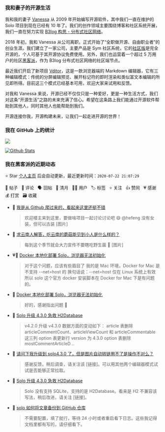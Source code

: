 ### 我和妻子的开源生活

我和我的妻子 [Vanessa](https://github.com/Vanessa219) 从 2009 年开始编写开源软件，其中我们一直在维护的 Solo 项目到现在已经有 10 年了。我们的创作领域主要围绕博客和社区系统开展，我们一直在努力实现 [B3log 构思 - 分布式社区网络](https://hacpai.com/article/1546941897596)。

2018 年初，我和 Vanessa 从公司离职，正式开始了“全职做开源、自由职业者”的创业生涯。我们建立了一家公司，主要产品是 Sym 社区系统，它的[社区版](https://github.com/88250/symphony)是完全开源的，个人可基于其开源协议免费使用。另外，我们也运营着一个超过 5 万用户的社区[黑客派](https://hacpai.com)，作为 B3log 分布式社区网络的社区端节点。

最近我们开启了新项目 [Vditor](https://github.com/Vanessa219/vditor)，这是一款浏览器端的 Markdown 编辑器，它有三种编辑模式：传统的分屏编辑预览、展开标记符的即时渲染和类似富文本编辑的所见即所得。目前这三个模式已经基本可用，欢迎大家来试用和反馈。

对我和 Vanessa 来说，开源已经不仅仅只是一种爱好，更是一种生活方式，我们对这条“开源生活”之路的未来充满了信心。希望在这条路上我们能通过开源软件帮助到其他人，同时其他人也能帮助到我们。

开源连接你我，开源构建未来，让我们一起走进开源的世界！

### 我在 GitHub 上的统计

<a title="Hits" target="_blank" href="https://github.com/88250/88250"><img src="https://hits.b3log.org/88250/88250.svg"></a>

[![Github Stats](https://github-readme-stats.vercel.app/api?username=88250&show_icons=true)](https://github.com/88250)

<!--events start -->

### 我在黑客派的近期动态

⭐️ Star [个人主页](https://github.com/88250/88250) 后会自动更新，最近更新时间：`2020-07-22 21:07:29`

📝 帖子 &nbsp; 💬 评论 &nbsp; 🗣 回帖 &nbsp; 🌙 清月 &nbsp; 👨‍💻 用户 &nbsp; 🏷️ 标签 &nbsp; ⭐️ 关注 &nbsp; 👍 赞同 &nbsp; 💗 感谢 &nbsp; 💰 打赏 &nbsp; 🗃 收藏

* 💬 [我是从 Github 爬过来的，看起来这里还挺不错](https://hacpai.com/article/1595418131924/comment/1595420775614#comments)

  > 欢迎楼主来到这里，要做啥项目一起讨论讨论吧 😄 @hefeng 没有女装，但可以古装 [图片]
* 💬 [求云南人解答，吃云南的蘑菇能见到小人是什么样的？](https://hacpai.com/article/1594779083898/comment/1595416432627#comments)

  > 每到这个季节就会大力宣传不要瞎吃野生菌 🤣 [图片]
* 💗💬 [Docker 本地化部署 Solo，浏览器无法初始化](https://hacpai.com/article/1594938876673/comment/1595389300743#comments)

  > 对于这个问题，应该有些眉目了 我的是 Mac 环境，Docker for Mac 是不支持 --net=host 的 换句话说：--net=host 仅在 Linux 系统上有效 所以 solo 这个官方 docker 安装脚本在 Docker for Mac 下是有问题的。
* 💬 [Docker 本地化部署 Solo，浏览器无法初始化](https://hacpai.com/article/1594938876673/comment/1595389878355#comments)

  > 好的，感谢指出问题 🙏
* 💬 [Solo 升级 4.3.0 急救 H2Database](https://hacpai.com/article/1595383592871/comment/1595385996801#comments)

  > v4.2.0 升级 v4.3.0 数据方面的变动如下： article 表删除 articleCommentCount、articleViewCount 和 articleCommentable 这三列 option 表更新行 version 为 4.3.0 option 表删除 mostCommentArticleD ..
* 💬 [请问下我升级到 solo4.3.0 了，但是图片自动转链用不了是操作不对么？](https://hacpai.com/article/1595380534162/comment/1595384064762#comments)

  > 感谢反馈，稍后调查，请关注该 [链接]。可以用其他两个编辑器模式试试是否能够正常拉取。
* 💬 [Solo 升级 4.3.0 急救 H2Database](https://hacpai.com/article/1595383592871/comment/1595383965833#comments)

  > Solo 没有支持 SQLite，支持的是 H2Database。看来是 H2 不兼容该写法，稍后改进，请关注 [链接]。
* 💬 [solo 如何将文章备份到 GitHub 仓库](https://hacpai.com/article/1595332733732/comment/1595346707753#comments)

  > 不需要配置，填了就行，等待 24 小时或者重启看下日志。这些我记得文档里都有写的，请仔细看下。


<!--events end -->
